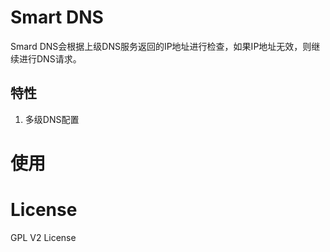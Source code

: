 Smart DNS
==============
Smard DNS会根据上级DNS服务返回的IP地址进行检查，如果IP地址无效，则继续进行DNS请求。


特性
--------------
1. 多级DNS配置


使用
==============


License
===============
GPL V2 License


